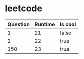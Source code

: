# leetcode

| Question  | Runtime   | Is cool |
| :-------- | :---- | :------ |
| 1         | 21    | false   |
| 2         | 22    | true    |
| 150       | 23    | true    |
